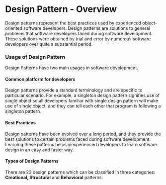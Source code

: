 # Design Pattern - Overview
Design patterns represent the best practices used by experienced object-oriented software developers.
Design patterns are solutions to general problems that software developers faced during software development.
These solutions were obtained by trial and error by numerous software developers over quite a substantial period.

### Usage of Design Pattern
Design Patterns have two main usages in software development.

#### Common platform for developers
Design patterns provide a standard terminology and are specific to particular scenario.
For example, a singleton design pattern signifies use of single object so all developers familiar with single
design pattern will make use of single object, and they can tell each other that program is following a singleton
pattern.

#### Best Practices
Design patterns have been evolved over a long period, and they provide the best solutions to certain problems faced
during software development. Learning these patterns helps inexperienced developers to learn software design in an easy
and faster way.

#### Types of Design Patterns
There are 23 design patterns which can be classified in three categories: **Creational, Structural** and **Behavioral** patterns.
